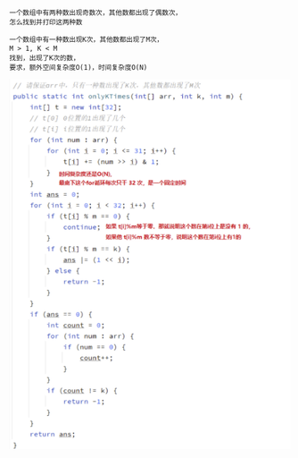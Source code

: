 
```
一个数组中有两种数出现奇数次，其他数都出现了偶数次，
怎么找到并打印这两种数
```





```
一个数组中有一种数出现K次，其他数都出现了M次，
M > 1, K < M
找到，出现了K次的数，
要求，额外空间复杂度O(1)，时间复杂度O(N)
```


![20211108093619](https://raw.githubusercontent.com/corykingsf/hack-interview-handbook/main/image/20211108093619.png)